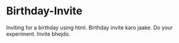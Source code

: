 # Birthday-Invite
Inviting for a birthday using html.
Birthday invite karo jaake.
Do your experiment.
Invite bhejdo.
